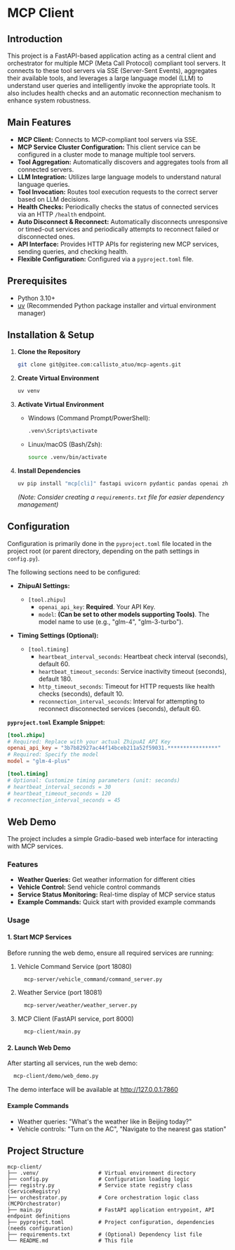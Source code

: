 # MCP Client

## Introduction

This project is a FastAPI-based application acting as a central client and orchestrator for multiple MCP (Meta Call Protocol) compliant tool servers. It connects to these tool servers via SSE (Server-Sent Events), aggregates their available tools, and leverages a large language model (LLM) to understand user queries and intelligently invoke the appropriate tools. It also includes health checks and an automatic reconnection mechanism to enhance system robustness.

## Main Features

* **MCP Client:** Connects to MCP-compliant tool servers via SSE.
* **MCP Service Cluster Configuration:** This client service can be configured in a cluster mode to manage multiple tool servers.
* **Tool Aggregation:** Automatically discovers and aggregates tools from all connected servers.
* **LLM Integration:** Utilizes large language models to understand natural language queries.
* **Tool Invocation:** Routes tool execution requests to the correct server based on LLM decisions.
* **Health Checks:** Periodically checks the status of connected services via an HTTP `/health` endpoint.
* **Auto Disconnect & Reconnect:** Automatically disconnects unresponsive or timed-out services and periodically attempts to reconnect failed or disconnected ones.
* **API Interface:** Provides HTTP APIs for registering new MCP services, sending queries, and checking health.
* **Flexible Configuration:** Configured via a `pyproject.toml` file.

## Prerequisites

* Python 3.10+
* [uv](https://github.com/astral-sh/uv) (Recommended Python package installer and virtual environment manager)

## Installation & Setup

1.  **Clone the Repository**
    ```bash
    git clone git@gitee.com:callisto_atuo/mcp-agents.git
    ```

2.  **Create Virtual Environment**
    ```bash
    uv venv
    ```

3.  **Activate Virtual Environment**
    * Windows (Command Prompt/PowerShell):
        ```cmd
        .venv\Scripts\activate
        ```
    * Linux/macOS (Bash/Zsh):
        ```bash
        source .venv/bin/activate
        ```

4.  **Install Dependencies**
    ```bash
    uv pip install "mcp[cli]" fastapi uvicorn pydantic pandas openai zhipuai httpx toml
    ```
    *(Note: Consider creating a `requirements.txt` file for easier dependency management)*

## Configuration

Configuration is primarily done in the `pyproject.toml` file located in the project root (or parent directory, depending on the path settings in `config.py`).

The following sections need to be configured:

* **ZhipuAI Settings:**
    * `[tool.zhipu]`
        * `openai_api_key`: **Required**. Your API Key.
        * `model`: **(Can be set to other models supporting Tools)**. The model name to use (e.g., "glm-4", "glm-3-turbo").

* **Timing Settings (Optional):**
    * `[tool.timing]`
        * `heartbeat_interval_seconds`: Heartbeat check interval (seconds), default 60.
        * `heartbeat_timeout_seconds`: Service inactivity timeout (seconds), default 180.
        * `http_timeout_seconds`: Timeout for HTTP requests like health checks (seconds), default 10.
        * `reconnection_interval_seconds`: Interval for attempting to reconnect disconnected services (seconds), default 60.

**`pyproject.toml` Example Snippet:**

```toml
[tool.zhipu]
# Required: Replace with your actual ZhipuAI API Key
openai_api_key = "3b7b82927ac44f14bceb211a52f59031.****************"
# Required: Specify the model
model = "glm-4-plus"

[tool.timing]
# Optional: Customize timing parameters (unit: seconds)
# heartbeat_interval_seconds = 30
# heartbeat_timeout_seconds = 120
# reconnection_interval_seconds = 45
```

## Web Demo

The project includes a simple Gradio-based web interface for interacting with MCP services.

### Features

* **Weather Queries:** Get weather information for different cities
* **Vehicle Control:** Send vehicle control commands
* **Service Status Monitoring:** Real-time display of MCP service status
* **Example Commands:** Quick start with provided example commands

### Usage

#### 1. Start MCP Services

Before running the web demo, ensure all required services are running:

1. Vehicle Command Service (port 18080)
   ```bash
     mcp-server/vehicle_command/command_server.py
   ```

2. Weather Service (port 18081)
   ```bash
     mcp-server/weather/weather_server.py
   ```

3. MCP Client (FastAPI service, port 8000)
   ```bash
     mcp-client/main.py
   ```

#### 2. Launch Web Demo

After starting all services, run the web demo:

```bash
  mcp-client/demo/web_demo.py
```

The demo interface will be available at http://127.0.0.1:7860

#### Example Commands

* Weather queries: "What's the weather like in Beijing today?"
* Vehicle controls: "Turn on the AC", "Navigate to the nearest gas station"

## Project Structure
```
mcp-client/
├── .venv/                   # Virtual environment directory
├── config.py                # Configuration loading logic
├── registry.py              # Service state registry class (ServiceRegistry)
├── orchestrator.py          # Core orchestration logic class (MCPOrchestrator)
├── main.py                  # FastAPI application entrypoint, API endpoint definitions
├── pyproject.toml           # Project configuration, dependencies (needs configuration)
├── requirements.txt         # (Optional) Dependency list file
└── README.md                # This file
